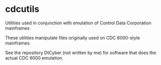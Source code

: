 # cdcutils
Utilities used in conjunction with emulation of Control Data Corporation mainframes

These utilities manipulate files originally used on CDC 6000-style mainframes.

See the repository DtCyber (not written by me) for software that does the
actual CDC 6000 emulation.

